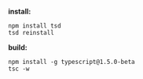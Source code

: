 **install:**
```
npm install tsd
tsd reinstall
```

**build:**
```
npm install -g typescript@1.5.0-beta
tsc -w
```